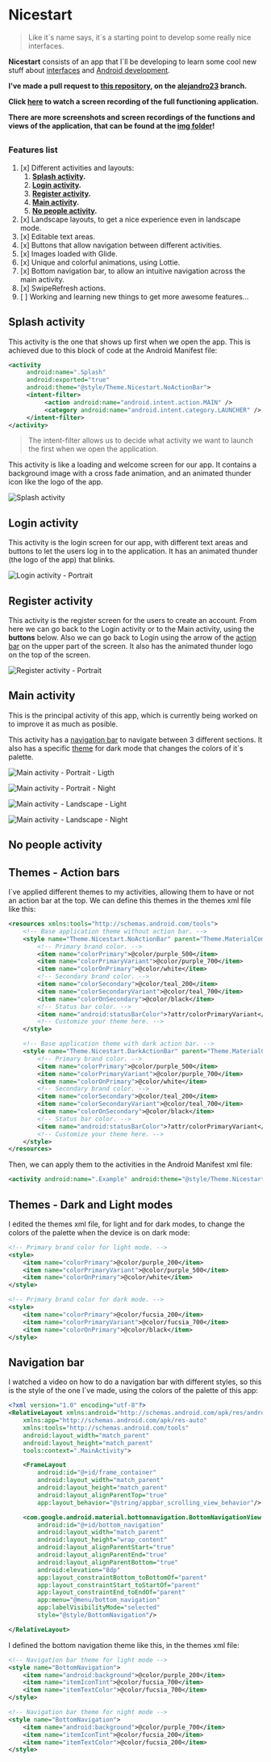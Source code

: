 # Nicestart
> Like it´s name says, it´s a starting point to develop some really nice
> interfaces.

**Nicestart** consists of an app that I´ll be developing to learn some
cool new stuff about
[interfaces](https://www.sciencedirect.com/topics/computer-science/interface-development)
and
[Android development](https://en.wikipedia.org/wiki/Android_software_development#:~:text=Android%20software%20development%20is%20the,other%20languages%20is%20also%20possible.).

**I've made a pull request to [this repository](https://github.com/atomms/First.git), on the [alejandro23](https://github.com/atomms/First/tree/alejandro23) branch.**

**Click [here]() to watch a screen recording of the full functioning application.**

**There are more screenshots and screen recordings of the functions and
views of the application, that can be found at the
[img folder](./img)!**

##
### Features list
1. [x] Different activities and layouts:
   1. **[Splash activity](#splash-activity).**
   2. **[Login activity](#login-activity).**
   3. **[Register activity](#register-activity).**
   4. **[Main activity](#main-activity).**
   5. **[No people activity](#no-people-activity).**
2. [x] Landscape layouts, to get a nice experience even in landscape
       mode.
3. [x] Editable text areas.
4. [x] Buttons that allow navigation between different activities.
5. [x] Images loaded with Glide.
6. [x] Unique and colorful animations, using Lottie.
7. [x] Bottom navigation bar, to allow an intuitive navigation across the main activity.
8. [x] SwipeRefresh actions.
9. [ ] Working and learning new things to get more awesome features...

## Splash activity
This activity is the one that shows up first when we open the app. This is achieved due to
this block of code at the Android Manifest file:

```xml
<activity
     android:name=".Splash"
     android:exported="true"
     android:theme="@style/Theme.Nicestart.NoActionBar">
     <intent-filter>
          <action android:name="android.intent.action.MAIN" />
          <category android:name="android.intent.category.LAUNCHER" />
     </intent-filter>
</activity>
```

> The intent-filter allows us to decide what activity we want to launch
> the first when we open the application.

This activity is like a loading and welcome screen for our app. It contains a background image with a
cross fade animation, and an animated thunder icon like the logo of the app.

![Splash activity](./img/Screenshot_splash_1.png)

## Login activity
This activity is the login screen for our app, with different text areas
and buttons to let the users log in to the application. It has an
animated thunder (the logo of the app) that blinks.

![Login activity - Portrait](./img/Screenshot_login_1.png)

## Register activity

This activity is the register screen for the users to create an account.
From here we can go back to the Login activity or to the Main activity,
using the **buttons** below. Also we can go back to Login using the
arrow of the [action bar](#themes---action-bars) on the upper part of
the screen. It also has the animated thunder logo on the top of the
screen.

![Register activity - Portrait](./img/Screenshot_register_1.png)

## Main activity

This is the principal activity of this app, which is currently being
worked on to improve it as much as posible.

This activity has a [navigation bar](#navigation-bar) to navigate
between 3 different sections. It also has a specific [theme](#themes---dark-and-light-modes) for
dark mode that changes the colors of it´s palette.

![Main activity - Portrait - Ligth](./img/Screenshot_main_1.png)

![Main activity - Portrait - Night](./img/Screenshot_main_dark_1.png)

![Main activity - Landscape - Light](./img/Screenshot_main_land_1.png)

![Main activity - Landscape - Night](./img/Screenshot_main_land_dark_1.png)

## No people activity

<!-- TODO: Working on here! -->

## Themes - Action bars

I´ve applied different themes to my activities, allowing them to have or
not an action bar at the top. We can define this themes in the themes
xml file like this:

```xml
<resources xmlns:tools="http://schemas.android.com/tools">
    <!-- Base application theme without action bar. -->
    <style name="Theme.Nicestart.NoActionBar" parent="Theme.MaterialComponents.DayNight.NoActionBar">
        <!-- Primary brand color. -->
        <item name="colorPrimary">@color/purple_500</item>
        <item name="colorPrimaryVariant">@color/purple_700</item>
        <item name="colorOnPrimary">@color/white</item>
        <!-- Secondary brand color. -->
        <item name="colorSecondary">@color/teal_200</item>
        <item name="colorSecondaryVariant">@color/teal_700</item>
        <item name="colorOnSecondary">@color/black</item>
        <!-- Status bar color. -->
        <item name="android:statusBarColor">?attr/colorPrimaryVariant</item>
        <!-- Customize your theme here. -->
    </style>

    <!-- Base application theme with dark action bar. -->
    <style name="Theme.Nicestart.DarkActionBar" parent="Theme.MaterialComponents.DayNight.DarkActionBar">
        <!-- Primary brand color. -->
        <item name="colorPrimary">@color/purple_500</item>
        <item name="colorPrimaryVariant">@color/purple_700</item>
        <item name="colorOnPrimary">@color/white</item>
        <!-- Secondary brand color. -->
        <item name="colorSecondary">@color/teal_200</item>
        <item name="colorSecondaryVariant">@color/teal_700</item>
        <item name="colorOnSecondary">@color/black</item>
        <!-- Status bar color. -->
        <item name="android:statusBarColor">?attr/colorPrimaryVariant</item>
        <!-- Customize your theme here. -->
    </style>
</resources>
```
Then, we can apply them to the activities in the Android Manifest xml
file:

```xml
<activity android:name=".Example" android:theme="@style/Theme.Nicestart.DarkActionBar"/>
```

## Themes - Dark and Light modes

I edited the themes xml file, for light and for dark modes, to change
the colors of the palette when the device is on dark mode:

```xml
<!-- Primary brand color for light mode. -->
<style>
    <item name="colorPrimary">@color/purple_200</item>
    <item name="colorPrimaryVariant">@color/purple_500</item>
    <item name="colorOnPrimary">@color/white</item>
</style>
```
```xml
<!-- Primary brand color for dark mode. -->
<style>
    <item name="colorPrimary">@color/fucsia_200</item>
    <item name="colorPrimaryVariant">@color/fucsia_700</item>
    <item name="colorOnPrimary">@color/black</item>
</style>
```

## Navigation bar

I watched a video on how to do a navigation bar with different styles,
so this is the style of the one I´ve made, using the colors of the
palette of this app:

```xml
<?xml version="1.0" encoding="utf-8"?>
<RelativeLayout xmlns:android="http://schemas.android.com/apk/res/android"
    xmlns:app="http://schemas.android.com/apk/res-auto"
    xmlns:tools="http://schemas.android.com/tools"
    android:layout_width="match_parent"
    android:layout_height="match_parent"
    tools:context=".MainActivity">

    <FrameLayout
        android:id="@+id/frame_container"
        android:layout_width="match_parent"
        android:layout_height="match_parent"
        android:layout_alignParentTop="true"
        app:layout_behavior="@string/appbar_scrolling_view_behavior"/>

    <com.google.android.material.bottomnavigation.BottomNavigationView
        android:id="@+id/bottom_navigation"
        android:layout_width="match_parent"
        android:layout_height="wrap_content"
        android:layout_alignParentStart="true"
        android:layout_alignParentEnd="true"
        android:layout_alignParentBottom="true"
        android:elevation="8dp"
        app:layout_constraintBottom_toBottomOf="parent"
        app:layout_constraintStart_toStartOf="parent"
        app:layout_constraintEnd_toEndOf="parent"
        app:menu="@menu/bottom_navigation"
        app:labelVisibilityMode="selected"
        style="@style/BottomNavigation"/>

</RelativeLayout>
```

I defined the bottom navigation theme like this, in the themes xml file:

```xml
<!-- Navigation bar theme for light mode -->
<style name="BottomNavigation">
    <item name="android:background">@color/purple_200</item>
    <item name="itemIconTint">@color/fucsia_700</item>
    <item name="itemTextColor">@color/fucsia_700</item>
</style>
```
```xml
<!-- Navigation bar theme for night mode -->
<style name="BottomNavigation">
    <item name="android:background">@color/purple_700</item>
    <item name="itemIconTint">@color/fucsia_200</item>
    <item name="itemTextColor">@color/fucsia_200</item>
</style>
```
